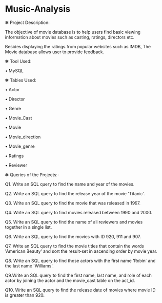 # Music-Analysis

✽ Project Description:

The objective of movie database is to help users find basic viewing information about movies such as casting, ratings, directors etc.

Besides displaying the ratings from popular websites such as IMDB, The Movie database allows user to provide feedback.

✽ Tool Used:

• MySQL

✽ Tables Used:

• Actor

• Director

• Genre

• Movie_Cast

• Movie

• Movie_direction

• Movie_genre

• Ratings

• Reviewer

✽ Queries of the Projects:-

Q1. Write an SQL query to find the name and year of the movies.

Q2. Write an SQL query to find the release year of the movie 'Titanic'.

Q3. Write an SQL query to find the movie that was released in 1997.

Q4. Write an SQL query to find movies released between 1990 and 2000.

Q5. Write an SQL query to find the name of all reviewers and movies together in a single list.

Q6. Write an SQL query to find the movies with ID 920, 911 and 907.

Q7. Write an SQL query to find the movie titles that contain the words 'American Beauty' and sort the result-set in ascending order by movie year.

Q8. Write an SQL query to find those actors with the first name 'Robin' and the last name 'Williams'.

Q9.Write an SQL query to find the first name, last name, and role of each actor by joining the actor and the movie_cast table on the act_id.

Q10. Write an SQL query to find the release date of movies where movie ID is greater than 920.

